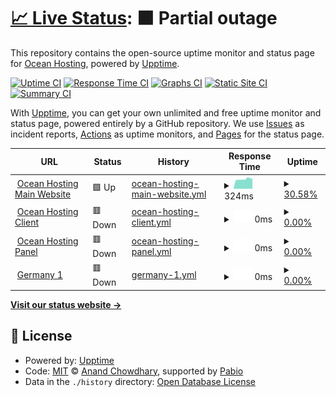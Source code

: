 # [📈 Live Status](https://status.ocean-hosting.top): <!--live status--> **🟧 Partial outage**

This repository contains the open-source uptime monitor and status page for [Ocean Hosting](https://status.ocean-hosting.top), powered by [Upptime](https://github.com/upptime/upptime).

[![Uptime CI](https://github.com/Ocean-Hosting/ocean-upptime/workflows/Uptime%20CI/badge.svg)](https://github.com/Ocean-Hosting/ocean-upptime/actions?query=workflow%3A%22Uptime+CI%22)
[![Response Time CI](https://github.com/Ocean-Hosting/ocean-upptime/workflows/Response%20Time%20CI/badge.svg)](https://github.com/Ocean-Hosting/ocean-upptime/actions?query=workflow%3A%22Response+Time+CI%22)
[![Graphs CI](https://github.com/Ocean-Hosting/ocean-upptime/workflows/Graphs%20CI/badge.svg)](https://github.com/Ocean-Hosting/ocean-upptime/actions?query=workflow%3A%22Graphs+CI%22)
[![Static Site CI](https://github.com/Ocean-Hosting/ocean-upptime/workflows/Static%20Site%20CI/badge.svg)](https://github.com/Ocean-Hosting/ocean-upptime/actions?query=workflow%3A%22Static+Site+CI%22)
[![Summary CI](https://github.com/Ocean-Hosting/ocean-upptime/workflows/Summary%20CI/badge.svg)](https://github.com/Ocean-Hosting/ocean-upptime/actions?query=workflow%3A%22Summary+CI%22)

With [Upptime](https://upptime.js.org), you can get your own unlimited and free uptime monitor and status page, powered entirely by a GitHub repository. We use [Issues](https://github.com/Ocean-Hosting/ocean-upptime/issues) as incident reports, [Actions](https://github.com/Ocean-Hosting/ocean-upptime/actions) as uptime monitors, and [Pages](https://status.ocean-hosting.top) for the status page.

<!--start: status pages-->
<!-- This summary is generated by Upptime (https://github.com/upptime/upptime) -->
<!-- Do not edit this manually, your changes will be overwritten -->
<!-- prettier-ignore -->
| URL | Status | History | Response Time | Uptime |
| --- | ------ | ------- | ------------- | ------ |
| <img alt="" src="https://icons.duckduckgo.com/ip3/ocean-hosting.top.ico" height="13"> [Ocean Hosting Main Website](https://ocean-hosting.top) | 🟩 Up | [ocean-hosting-main-website.yml](https://github.com/Ocean-Hosting/ocean-upptime/commits/HEAD/history/ocean-hosting-main-website.yml) | <details><summary><img alt="Response time graph" src="./graphs/ocean-hosting-main-website/response-time-week.png" height="20"> 324ms</summary><br><a href="https://status.ocean-hosting.top/history/ocean-hosting-main-website"><img alt="Response time 512" src="https://img.shields.io/endpoint?url=https%3A%2F%2Fraw.githubusercontent.com%2FOcean-Hosting%2Focean-upptime%2FHEAD%2Fapi%2Focean-hosting-main-website%2Fresponse-time.json"></a><br><a href="https://status.ocean-hosting.top/history/ocean-hosting-main-website"><img alt="24-hour response time 430" src="https://img.shields.io/endpoint?url=https%3A%2F%2Fraw.githubusercontent.com%2FOcean-Hosting%2Focean-upptime%2FHEAD%2Fapi%2Focean-hosting-main-website%2Fresponse-time-day.json"></a><br><a href="https://status.ocean-hosting.top/history/ocean-hosting-main-website"><img alt="7-day response time 324" src="https://img.shields.io/endpoint?url=https%3A%2F%2Fraw.githubusercontent.com%2FOcean-Hosting%2Focean-upptime%2FHEAD%2Fapi%2Focean-hosting-main-website%2Fresponse-time-week.json"></a><br><a href="https://status.ocean-hosting.top/history/ocean-hosting-main-website"><img alt="30-day response time 404" src="https://img.shields.io/endpoint?url=https%3A%2F%2Fraw.githubusercontent.com%2FOcean-Hosting%2Focean-upptime%2FHEAD%2Fapi%2Focean-hosting-main-website%2Fresponse-time-month.json"></a><br><a href="https://status.ocean-hosting.top/history/ocean-hosting-main-website"><img alt="1-year response time 512" src="https://img.shields.io/endpoint?url=https%3A%2F%2Fraw.githubusercontent.com%2FOcean-Hosting%2Focean-upptime%2FHEAD%2Fapi%2Focean-hosting-main-website%2Fresponse-time-year.json"></a></details> | <details><summary><a href="https://status.ocean-hosting.top/history/ocean-hosting-main-website">30.58%</a></summary><a href="https://status.ocean-hosting.top/history/ocean-hosting-main-website"><img alt="All-time uptime 78.94%" src="https://img.shields.io/endpoint?url=https%3A%2F%2Fraw.githubusercontent.com%2FOcean-Hosting%2Focean-upptime%2FHEAD%2Fapi%2Focean-hosting-main-website%2Fuptime.json"></a><br><a href="https://status.ocean-hosting.top/history/ocean-hosting-main-website"><img alt="24-hour uptime 100.00%" src="https://img.shields.io/endpoint?url=https%3A%2F%2Fraw.githubusercontent.com%2FOcean-Hosting%2Focean-upptime%2FHEAD%2Fapi%2Focean-hosting-main-website%2Fuptime-day.json"></a><br><a href="https://status.ocean-hosting.top/history/ocean-hosting-main-website"><img alt="7-day uptime 30.58%" src="https://img.shields.io/endpoint?url=https%3A%2F%2Fraw.githubusercontent.com%2FOcean-Hosting%2Focean-upptime%2FHEAD%2Fapi%2Focean-hosting-main-website%2Fuptime-week.json"></a><br><a href="https://status.ocean-hosting.top/history/ocean-hosting-main-website"><img alt="30-day uptime 40.21%" src="https://img.shields.io/endpoint?url=https%3A%2F%2Fraw.githubusercontent.com%2FOcean-Hosting%2Focean-upptime%2FHEAD%2Fapi%2Focean-hosting-main-website%2Fuptime-month.json"></a><br><a href="https://status.ocean-hosting.top/history/ocean-hosting-main-website"><img alt="1-year uptime 78.94%" src="https://img.shields.io/endpoint?url=https%3A%2F%2Fraw.githubusercontent.com%2FOcean-Hosting%2Focean-upptime%2FHEAD%2Fapi%2Focean-hosting-main-website%2Fuptime-year.json"></a></details>
| <img alt="" src="https://icons.duckduckgo.com/ip3/client.ocean-hosting.top.ico" height="13"> [Ocean Hosting Client](https://client.ocean-hosting.top) | 🟥 Down | [ocean-hosting-client.yml](https://github.com/Ocean-Hosting/ocean-upptime/commits/HEAD/history/ocean-hosting-client.yml) | <details><summary><img alt="Response time graph" src="./graphs/ocean-hosting-client/response-time-week.png" height="20"> 0ms</summary><br><a href="https://status.ocean-hosting.top/history/ocean-hosting-client"><img alt="Response time 783" src="https://img.shields.io/endpoint?url=https%3A%2F%2Fraw.githubusercontent.com%2FOcean-Hosting%2Focean-upptime%2FHEAD%2Fapi%2Focean-hosting-client%2Fresponse-time.json"></a><br><a href="https://status.ocean-hosting.top/history/ocean-hosting-client"><img alt="24-hour response time 0" src="https://img.shields.io/endpoint?url=https%3A%2F%2Fraw.githubusercontent.com%2FOcean-Hosting%2Focean-upptime%2FHEAD%2Fapi%2Focean-hosting-client%2Fresponse-time-day.json"></a><br><a href="https://status.ocean-hosting.top/history/ocean-hosting-client"><img alt="7-day response time 0" src="https://img.shields.io/endpoint?url=https%3A%2F%2Fraw.githubusercontent.com%2FOcean-Hosting%2Focean-upptime%2FHEAD%2Fapi%2Focean-hosting-client%2Fresponse-time-week.json"></a><br><a href="https://status.ocean-hosting.top/history/ocean-hosting-client"><img alt="30-day response time 815" src="https://img.shields.io/endpoint?url=https%3A%2F%2Fraw.githubusercontent.com%2FOcean-Hosting%2Focean-upptime%2FHEAD%2Fapi%2Focean-hosting-client%2Fresponse-time-month.json"></a><br><a href="https://status.ocean-hosting.top/history/ocean-hosting-client"><img alt="1-year response time 783" src="https://img.shields.io/endpoint?url=https%3A%2F%2Fraw.githubusercontent.com%2FOcean-Hosting%2Focean-upptime%2FHEAD%2Fapi%2Focean-hosting-client%2Fresponse-time-year.json"></a></details> | <details><summary><a href="https://status.ocean-hosting.top/history/ocean-hosting-client">0.00%</a></summary><a href="https://status.ocean-hosting.top/history/ocean-hosting-client"><img alt="All-time uptime 78.29%" src="https://img.shields.io/endpoint?url=https%3A%2F%2Fraw.githubusercontent.com%2FOcean-Hosting%2Focean-upptime%2FHEAD%2Fapi%2Focean-hosting-client%2Fuptime.json"></a><br><a href="https://status.ocean-hosting.top/history/ocean-hosting-client"><img alt="24-hour uptime 0.00%" src="https://img.shields.io/endpoint?url=https%3A%2F%2Fraw.githubusercontent.com%2FOcean-Hosting%2Focean-upptime%2FHEAD%2Fapi%2Focean-hosting-client%2Fuptime-day.json"></a><br><a href="https://status.ocean-hosting.top/history/ocean-hosting-client"><img alt="7-day uptime 0.00%" src="https://img.shields.io/endpoint?url=https%3A%2F%2Fraw.githubusercontent.com%2FOcean-Hosting%2Focean-upptime%2FHEAD%2Fapi%2Focean-hosting-client%2Fuptime-week.json"></a><br><a href="https://status.ocean-hosting.top/history/ocean-hosting-client"><img alt="30-day uptime 26.38%" src="https://img.shields.io/endpoint?url=https%3A%2F%2Fraw.githubusercontent.com%2FOcean-Hosting%2Focean-upptime%2FHEAD%2Fapi%2Focean-hosting-client%2Fuptime-month.json"></a><br><a href="https://status.ocean-hosting.top/history/ocean-hosting-client"><img alt="1-year uptime 78.29%" src="https://img.shields.io/endpoint?url=https%3A%2F%2Fraw.githubusercontent.com%2FOcean-Hosting%2Focean-upptime%2FHEAD%2Fapi%2Focean-hosting-client%2Fuptime-year.json"></a></details>
| <img alt="" src="https://icons.duckduckgo.com/ip3/panel.ocean-hosting.top.ico" height="13"> [Ocean Hosting Panel](https://panel.ocean-hosting.top) | 🟥 Down | [ocean-hosting-panel.yml](https://github.com/Ocean-Hosting/ocean-upptime/commits/HEAD/history/ocean-hosting-panel.yml) | <details><summary><img alt="Response time graph" src="./graphs/ocean-hosting-panel/response-time-week.png" height="20"> 0ms</summary><br><a href="https://status.ocean-hosting.top/history/ocean-hosting-panel"><img alt="Response time 613" src="https://img.shields.io/endpoint?url=https%3A%2F%2Fraw.githubusercontent.com%2FOcean-Hosting%2Focean-upptime%2FHEAD%2Fapi%2Focean-hosting-panel%2Fresponse-time.json"></a><br><a href="https://status.ocean-hosting.top/history/ocean-hosting-panel"><img alt="24-hour response time 0" src="https://img.shields.io/endpoint?url=https%3A%2F%2Fraw.githubusercontent.com%2FOcean-Hosting%2Focean-upptime%2FHEAD%2Fapi%2Focean-hosting-panel%2Fresponse-time-day.json"></a><br><a href="https://status.ocean-hosting.top/history/ocean-hosting-panel"><img alt="7-day response time 0" src="https://img.shields.io/endpoint?url=https%3A%2F%2Fraw.githubusercontent.com%2FOcean-Hosting%2Focean-upptime%2FHEAD%2Fapi%2Focean-hosting-panel%2Fresponse-time-week.json"></a><br><a href="https://status.ocean-hosting.top/history/ocean-hosting-panel"><img alt="30-day response time 656" src="https://img.shields.io/endpoint?url=https%3A%2F%2Fraw.githubusercontent.com%2FOcean-Hosting%2Focean-upptime%2FHEAD%2Fapi%2Focean-hosting-panel%2Fresponse-time-month.json"></a><br><a href="https://status.ocean-hosting.top/history/ocean-hosting-panel"><img alt="1-year response time 613" src="https://img.shields.io/endpoint?url=https%3A%2F%2Fraw.githubusercontent.com%2FOcean-Hosting%2Focean-upptime%2FHEAD%2Fapi%2Focean-hosting-panel%2Fresponse-time-year.json"></a></details> | <details><summary><a href="https://status.ocean-hosting.top/history/ocean-hosting-panel">0.00%</a></summary><a href="https://status.ocean-hosting.top/history/ocean-hosting-panel"><img alt="All-time uptime 77.41%" src="https://img.shields.io/endpoint?url=https%3A%2F%2Fraw.githubusercontent.com%2FOcean-Hosting%2Focean-upptime%2FHEAD%2Fapi%2Focean-hosting-panel%2Fuptime.json"></a><br><a href="https://status.ocean-hosting.top/history/ocean-hosting-panel"><img alt="24-hour uptime 0.00%" src="https://img.shields.io/endpoint?url=https%3A%2F%2Fraw.githubusercontent.com%2FOcean-Hosting%2Focean-upptime%2FHEAD%2Fapi%2Focean-hosting-panel%2Fuptime-day.json"></a><br><a href="https://status.ocean-hosting.top/history/ocean-hosting-panel"><img alt="7-day uptime 0.00%" src="https://img.shields.io/endpoint?url=https%3A%2F%2Fraw.githubusercontent.com%2FOcean-Hosting%2Focean-upptime%2FHEAD%2Fapi%2Focean-hosting-panel%2Fuptime-week.json"></a><br><a href="https://status.ocean-hosting.top/history/ocean-hosting-panel"><img alt="30-day uptime 26.38%" src="https://img.shields.io/endpoint?url=https%3A%2F%2Fraw.githubusercontent.com%2FOcean-Hosting%2Focean-upptime%2FHEAD%2Fapi%2Focean-hosting-panel%2Fuptime-month.json"></a><br><a href="https://status.ocean-hosting.top/history/ocean-hosting-panel"><img alt="1-year uptime 77.41%" src="https://img.shields.io/endpoint?url=https%3A%2F%2Fraw.githubusercontent.com%2FOcean-Hosting%2Focean-upptime%2FHEAD%2Fapi%2Focean-hosting-panel%2Fuptime-year.json"></a></details>
| <img alt="" src="https://icons.duckduckgo.com/ip3/de1.ocean-hosting.top.ico" height="13"> [Germany 1](https://de1.ocean-hosting.top:8080) | 🟥 Down | [germany-1.yml](https://github.com/Ocean-Hosting/ocean-upptime/commits/HEAD/history/germany-1.yml) | <details><summary><img alt="Response time graph" src="./graphs/germany-1/response-time-week.png" height="20"> 0ms</summary><br><a href="https://status.ocean-hosting.top/history/germany-1"><img alt="Response time 548" src="https://img.shields.io/endpoint?url=https%3A%2F%2Fraw.githubusercontent.com%2FOcean-Hosting%2Focean-upptime%2FHEAD%2Fapi%2Fgermany-1%2Fresponse-time.json"></a><br><a href="https://status.ocean-hosting.top/history/germany-1"><img alt="24-hour response time 0" src="https://img.shields.io/endpoint?url=https%3A%2F%2Fraw.githubusercontent.com%2FOcean-Hosting%2Focean-upptime%2FHEAD%2Fapi%2Fgermany-1%2Fresponse-time-day.json"></a><br><a href="https://status.ocean-hosting.top/history/germany-1"><img alt="7-day response time 0" src="https://img.shields.io/endpoint?url=https%3A%2F%2Fraw.githubusercontent.com%2FOcean-Hosting%2Focean-upptime%2FHEAD%2Fapi%2Fgermany-1%2Fresponse-time-week.json"></a><br><a href="https://status.ocean-hosting.top/history/germany-1"><img alt="30-day response time 619" src="https://img.shields.io/endpoint?url=https%3A%2F%2Fraw.githubusercontent.com%2FOcean-Hosting%2Focean-upptime%2FHEAD%2Fapi%2Fgermany-1%2Fresponse-time-month.json"></a><br><a href="https://status.ocean-hosting.top/history/germany-1"><img alt="1-year response time 548" src="https://img.shields.io/endpoint?url=https%3A%2F%2Fraw.githubusercontent.com%2FOcean-Hosting%2Focean-upptime%2FHEAD%2Fapi%2Fgermany-1%2Fresponse-time-year.json"></a></details> | <details><summary><a href="https://status.ocean-hosting.top/history/germany-1">0.00%</a></summary><a href="https://status.ocean-hosting.top/history/germany-1"><img alt="All-time uptime 77.93%" src="https://img.shields.io/endpoint?url=https%3A%2F%2Fraw.githubusercontent.com%2FOcean-Hosting%2Focean-upptime%2FHEAD%2Fapi%2Fgermany-1%2Fuptime.json"></a><br><a href="https://status.ocean-hosting.top/history/germany-1"><img alt="24-hour uptime 0.00%" src="https://img.shields.io/endpoint?url=https%3A%2F%2Fraw.githubusercontent.com%2FOcean-Hosting%2Focean-upptime%2FHEAD%2Fapi%2Fgermany-1%2Fuptime-day.json"></a><br><a href="https://status.ocean-hosting.top/history/germany-1"><img alt="7-day uptime 0.00%" src="https://img.shields.io/endpoint?url=https%3A%2F%2Fraw.githubusercontent.com%2FOcean-Hosting%2Focean-upptime%2FHEAD%2Fapi%2Fgermany-1%2Fuptime-week.json"></a><br><a href="https://status.ocean-hosting.top/history/germany-1"><img alt="30-day uptime 26.39%" src="https://img.shields.io/endpoint?url=https%3A%2F%2Fraw.githubusercontent.com%2FOcean-Hosting%2Focean-upptime%2FHEAD%2Fapi%2Fgermany-1%2Fuptime-month.json"></a><br><a href="https://status.ocean-hosting.top/history/germany-1"><img alt="1-year uptime 77.93%" src="https://img.shields.io/endpoint?url=https%3A%2F%2Fraw.githubusercontent.com%2FOcean-Hosting%2Focean-upptime%2FHEAD%2Fapi%2Fgermany-1%2Fuptime-year.json"></a></details>

<!--end: status pages-->

[**Visit our status website →**](https://status.ocean-hosting.top)

## 📄 License

- Powered by: [Upptime](https://github.com/upptime/upptime)
- Code: [MIT](./LICENSE) © [Anand Chowdhary](https://anandchowdhary.com), supported by [Pabio](https://pabio.com)
- Data in the `./history` directory: [Open Database License](https://opendatacommons.org/licenses/odbl/1-0/)
